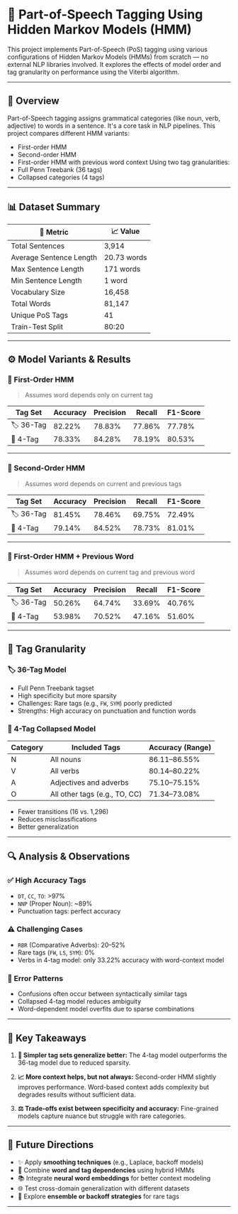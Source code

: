 

# 🧠 Part-of-Speech Tagging Using Hidden Markov Models (HMM)

This project implements Part-of-Speech (PoS) tagging using various configurations of Hidden Markov Models (HMMs) from scratch — no external NLP libraries involved. It explores the effects of model order and tag granularity on performance using the Viterbi algorithm.

---

## 📘 Overview

Part-of-Speech tagging assigns grammatical categories (like noun, verb, adjective) to words in a sentence. It's a core task in NLP pipelines.
This project compares different HMM variants:

* First-order HMM
* Second-order HMM
* First-order HMM with previous word context
  Using two tag granularities:
* Full Penn Treebank (36 tags)
* Collapsed categories (4 tags)

---

## 📊 Dataset Summary

| 📌 Metric               | 📈 Value    |
| ----------------------- | ----------- |
| Total Sentences         | 3,914       |
| Average Sentence Length | 20.73 words |
| Max Sentence Length     | 171 words   |
| Min Sentence Length     | 1 word      |
| Vocabulary Size         | 16,458      |
| Total Words             | 81,147      |
| Unique PoS Tags         | 41          |
| Train-Test Split        | 80:20       |

---

## ⚙️ Model Variants & Results

### 🔹 First-Order HMM

> Assumes word depends only on current tag

| Tag Set    | Accuracy | Precision | Recall | F1-Score |
| ---------- | -------- | --------- | ------ | -------- |
| 🏷️ 36-Tag | 82.22%   | 78.83%    | 77.86% | 77.78%   |
| 🔢 4-Tag   | 78.33%   | 84.28%    | 78.19% | 80.53%   |

---

### 🔹 Second-Order HMM

> Assumes word depends on current and previous tags

| Tag Set    | Accuracy | Precision | Recall | F1-Score |
| ---------- | -------- | --------- | ------ | -------- |
| 🏷️ 36-Tag | 81.45%   | 78.46%    | 69.75% | 72.49%   |
| 🔢 4-Tag   | 79.14%   | 84.52%    | 78.73% | 81.01%   |

---

### 🔹 First-Order HMM + Previous Word

> Assumes word depends on current tag and previous word

| Tag Set    | Accuracy | Precision | Recall | F1-Score |
| ---------- | -------- | --------- | ------ | -------- |
| 🏷️ 36-Tag | 50.26%   | 64.74%    | 33.69% | 40.76%   |
| 🔢 4-Tag   | 53.98%   | 70.52%    | 47.16% | 51.60%   |

---

## 🧩 Tag Granularity

### 🏷️ 36-Tag Model

* Full Penn Treebank tagset
* High specificity but more sparsity
* Challenges: Rare tags (e.g., `FW`, `SYM`) poorly predicted
* Strengths: High accuracy on punctuation and function words

### 🔢 4-Tag Collapsed Model

| Category | Included Tags                 | Accuracy (Range) |
| -------- | ----------------------------- | ---------------- |
| N        | All nouns                     | 86.11–86.55%     |
| V        | All verbs                     | 80.14–80.22%     |
| A        | Adjectives and adverbs        | 75.10–75.15%     |
| O        | All other tags (e.g., TO, CC) | 71.34–73.08%     |

* Fewer transitions (16 vs. 1,296)
* Reduces misclassifications
* Better generalization

---

## 🔍 Analysis & Observations

### ✅ High Accuracy Tags

* `DT`, `CC`, `TO`: >97%
* `NNP` (Proper Noun): \~89%
* Punctuation tags: perfect accuracy

### ⚠️ Challenging Cases

* `RBR` (Comparative Adverbs): 20–52%
* Rare tags (`FW`, `LS`, `SYM`): 0%
* Verbs in 4-tag model: only 33.22% accuracy with word-context model

### 🧪 Error Patterns

* Confusions often occur between syntactically similar tags
* Collapsed 4-tag model reduces ambiguity
* Word-dependent model overfits due to sparse combinations

---

## 🔑 Key Takeaways

1. **🔁 Simpler tag sets generalize better:**
   The 4-tag model outperforms the 36-tag model due to reduced sparsity.

2. **📈 More context helps, but not always:**
   Second-order HMM slightly improves performance.
   Word-based context adds complexity but degrades results without sufficient data.

3. **⚖️ Trade-offs exist between specificity and accuracy:**
   Fine-grained models capture nuance but struggle with rare categories.

---

## 🚀 Future Directions

* ✨ Apply **smoothing techniques** (e.g., Laplace, backoff models)
* 🧠 Combine **word and tag dependencies** using hybrid HMMs
* 📚 Integrate **neural word embeddings** for better context modeling
* 🌐 Test cross-domain generalization with different datasets
* 🧮 Explore **ensemble or backoff strategies** for rare tags

---
